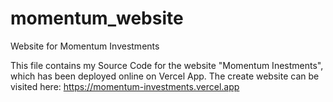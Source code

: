 # momentum_website
Website for Momentum Investments

This file contains my Source Code for the website "Momentum Inestments", which has been deployed online on Vercel App.
The create website can be visited here: https://momentum-investments.vercel.app
